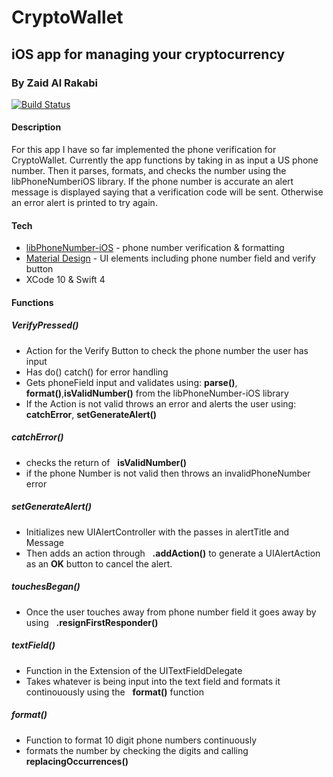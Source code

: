 # CryptoWallet
## iOS app for managing your cryptocurrency
### By Zaid Al Rakabi

[![Build Status](https://travis-ci.org/joemccann/dillinger.svg?branch=master)](https://travis-ci.org/joemccann/dillinger)


#### Description
For this app I have so far implemented the phone verification for CryptoWallet. Currently the app functions by taking in as input a US phone number. Then it parses, formats, and checks the number using the libPhoneNumberiOS library. If the phone number is accurate an alert message is displayed saying that a verification code will be sent. Otherwise an error alert is printed to try again.

#### Tech
* [libPhoneNumber-iOS](https://github.com/iziz/libPhoneNumber-iOS) - phone number verification & formatting
* [Material Design](https://material.io/) - UI elements including phone number field and verify button
* XCode 10 & Swift 4


#### Functions
  ##### VerifyPressed()
  - Action for the Verify Button to check the phone number the user has input
  - Has do() catch() for error handling
  - Gets phoneField input and validates using: **parse()**, **format()**,**isValidNumber()** from the libPhoneNumber-iOS library
   - If the Action is not valid throws an error and alerts the user using: **catchError**, **setGenerateAlert()**
   
##### catchError()
- checks the return of &nbsp; **isValidNumber()**
- if the phone Number is not valid then throws an invalidPhoneNumber error

##### setGenerateAlert()
- Initializes new UIAlertController with the passes in alertTitle and Message
- Then adds an action through &nbsp; **.addAction()** to generate a UIAlertAction as an **OK** button to cancel the alert.

##### touchesBegan()
- Once the user touches away from phone number field it goes away by using &nbsp; **.resignFirstResponder()**

##### textField()
- Function in the Extension of the UITextFieldDelegate
- Takes whatever is being input into the text field and formats it continouously using the &nbsp; **format()** function

##### format()
- Function to format 10 digit phone numbers continuously
- formats the number by checking the digits and calling &nbsp; **replacingOccurrences()**


